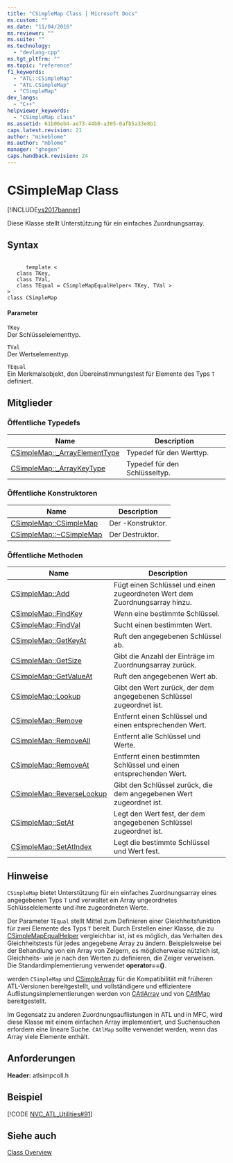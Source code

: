 ```yaml
---
title: "CSimpleMap Class | Microsoft Docs"
ms.custom: ""
ms.date: "11/04/2016"
ms.reviewer: ""
ms.suite: ""
ms.technology: 
  - "devlang-cpp"
ms.tgt_pltfrm: ""
ms.topic: "reference"
f1_keywords: 
  - "ATL::CSimpleMap"
  - "ATL.CSimpleMap"
  - "CSimpleMap"
dev_langs: 
  - "C++"
helpviewer_keywords: 
  - "CSimpleMap class"
ms.assetid: 61b06eb4-ae73-44b0-a305-0afb5a33e8b1
caps.latest.revision: 21
author: "mikeblome"
ms.author: "mblome"
manager: "ghogen"
caps.handback.revision: 24
---
```

# CSimpleMap Class
[!INCLUDE[vs2017banner](../../assembler/inline/includes/vs2017banner.md)]

Diese Klasse stellt Unterstützung für ein einfaches Zuordnungsarray.  
  
## Syntax  
  
```  
  
      template <   
   class TKey,  
   class TVal,  
   class TEqual = CSimpleMapEqualHelper< TKey, TVal >   
>   
class CSimpleMap  
```  
  
#### Parameter  
 `TKey`  
 Der Schlüsselelementtyp.  
  
 `TVal`  
 Der Wertselementtyp.  
  
 `TEqual`  
 Ein Merkmalsobjekt, den Übereinstimmungstest für Elemente des Typs `T` definiert.  
  
## Mitglieder  
  
### Öffentliche Typedefs  
  
|Name|Description|  
|----------|-----------------|  
|[CSimpleMap::\_ArrayElementType](../Topic/CSimpleMap::_ArrayElementType.md)|Typedef für den Werttyp.|  
|[CSimpleMap::\_ArrayKeyType](../Topic/CSimpleMap::_ArrayKeyType.md)|Typedef für den Schlüsseltyp.|  
  
### Öffentliche Konstruktoren  
  
|Name|Description|  
|----------|-----------------|  
|[CSimpleMap::CSimpleMap](../Topic/CSimpleMap::CSimpleMap.md)|Der \-Konstruktor.|  
|[CSimpleMap::~CSimpleMap](../Topic/CSimpleMap::~CSimpleMap.md)|Der Destruktor.|  
  
### Öffentliche Methoden  
  
|Name|Description|  
|----------|-----------------|  
|[CSimpleMap::Add](../Topic/CSimpleMap::Add.md)|Fügt einen Schlüssel und einen zugeordneten Wert dem Zuordnungsarray hinzu.|  
|[CSimpleMap::FindKey](../Topic/CSimpleMap::FindKey.md)|Wenn eine bestimmte Schlüssel.|  
|[CSimpleMap::FindVal](../Topic/CSimpleMap::FindVal.md)|Sucht einen bestimmten Wert.|  
|[CSimpleMap::GetKeyAt](../Topic/CSimpleMap::GetKeyAt.md)|Ruft den angegebenen Schlüssel ab.|  
|[CSimpleMap::GetSize](../Topic/CSimpleMap::GetSize.md)|Gibt die Anzahl der Einträge im Zuordnungsarray zurück.|  
|[CSimpleMap::GetValueAt](../Topic/CSimpleMap::GetValueAt.md)|Ruft den angegebenen Wert ab.|  
|[CSimpleMap::Lookup](../Topic/CSimpleMap::Lookup.md)|Gibt den Wert zurück, der dem angegebenen Schlüssel zugeordnet ist.|  
|[CSimpleMap::Remove](../Topic/CSimpleMap::Remove.md)|Entfernt einen Schlüssel und einen entsprechenden Wert.|  
|[CSimpleMap::RemoveAll](../Topic/CSimpleMap::RemoveAll.md)|Entfernt alle Schlüssel und Werte.|  
|[CSimpleMap::RemoveAt](../Topic/CSimpleMap::RemoveAt.md)|Entfernt einen bestimmten Schlüssel und einen entsprechenden Wert.|  
|[CSimpleMap::ReverseLookup](../Topic/CSimpleMap::ReverseLookup.md)|Gibt den Schlüssel zurück, die dem angegebenen Wert zugeordnet ist.|  
|[CSimpleMap::SetAt](../Topic/CSimpleMap::SetAt.md)|Legt den Wert fest, der dem angegebenen Schlüssel zugeordnet ist.|  
|[CSimpleMap::SetAtIndex](../Topic/CSimpleMap::SetAtIndex.md)|Legt die bestimmte Schlüssel und Wert fest.|  
  
## Hinweise  
 `CSimpleMap` bietet Unterstützung für ein einfaches Zuordnungsarray eines angegebenen Typs `T` und verwaltet ein Array ungeordnetes Schlüsselelemente und ihre zugeordneten Werte.  
  
 Der Parameter `TEqual` stellt Mittel zum Definieren einer Gleichheitsfunktion für zwei Elemente des Typs `T` bereit.  Durch Erstellen einer Klasse, die zu [CSimpleMapEqualHelper](../../atl/reference/csimplemapequalhelper-class.md) vergleichbar ist, ist es möglich, das Verhalten des Gleichheitstests für jedes angegebene Array zu ändern.  Beispielsweise bei der Behandlung von ein Array von Zeigern, es möglicherweise nützlich ist, Gleichheits\- wie je nach den Werten zu definieren, die Zeiger verweisen.  Die Standardimplementierung verwendet **operator\=\=\(\)**.  
  
 werden `CSimpleMap` und [CSimpleArray](../../atl/reference/csimplearray-class.md) für die Kompatibilität mit früheren ATL\-Versionen bereitgestellt, und vollständigere und effizientere Auflistungsimplementierungen werden von [CAtlArray](../../atl/reference/catlarray-class.md) und von [CAtlMap](../../atl/reference/catlmap-class.md) bereitgestellt.  
  
 Im Gegensatz zu anderen Zuordnungsauflistungen in ATL und in MFC, wird diese Klasse mit einem einfachen Array implementiert, und Suchensuchen erfordern eine lineare Suche.  `CAtlMap` sollte verwendet werden, wenn das Array viele Elemente enthält.  
  
## Anforderungen  
 **Header:** atlsimpcoll.h  
  
## Beispiel  
 [!CODE [NVC_ATL_Utilities#91](../CodeSnippet/VS_Snippets_Cpp/NVC_ATL_Utilities#91)]  
  
## Siehe auch  
 [Class Overview](../../atl/atl-class-overview.md)
